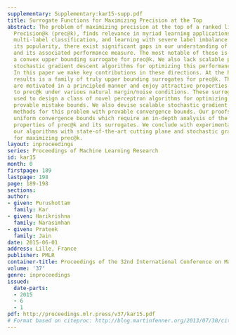 ```yaml
---
supplementary: Supplementary:kar15-supp.pdf
title: Surrogate Functions for Maximizing Precision at the Top
abstract: The problem of maximizing precision at the top of a ranked list, often dubbed
  Precision@k (prec@k), finds relevance in myriad learning applications such as ranking,
  multi-label classification, and learning with severe label imbalance. However, despite
  its popularity, there exist significant gaps in our understanding of this problem
  and its associated performance measure. The most notable of these is the lack of
  a convex upper bounding surrogate for prec@k. We also lack scalable perceptron and
  stochastic gradient descent algorithms for optimizing this performance measure.
  In this paper we make key contributions in these directions. At the heart of our
  results is a family of truly upper bounding surrogates for prec@k. These surrogates
  are motivated in a principled manner and enjoy attractive properties such as consistency
  to prec@k under various natural margin/noise conditions. These surrogates are then
  used to design a class of novel perceptron algorithms for optimizing prec@k with
  provable mistake bounds. We also devise scalable stochastic gradient descent style
  methods for this problem with provable convergence bounds. Our proofs rely on novel
  uniform convergence bounds which require an in-depth analysis of the structural
  properties of prec@k and its surrogates. We conclude with experimental results comparing
  our algorithms with state-of-the-art cutting plane and stochastic gradient algorithms
  for maximizing prec@k.
layout: inproceedings
series: Proceedings of Machine Learning Research
id: kar15
month: 0
firstpage: 189
lastpage: 198
page: 189-198
sections: 
author:
- given: Purushottam
  family: Kar
- given: Harikrishna
  family: Narasimhan
- given: Prateek
  family: Jain
date: 2015-06-01
address: Lille, France
publisher: PMLR
container-title: Proceedings of the 32nd International Conference on Machine Learning
volume: '37'
genre: inproceedings
issued:
  date-parts:
  - 2015
  - 6
  - 1
pdf: http://proceedings.mlr.press/v37/kar15.pdf
# Format based on citeproc: http://blog.martinfenner.org/2013/07/30/citeproc-yaml-for-bibliographies/
---
```

